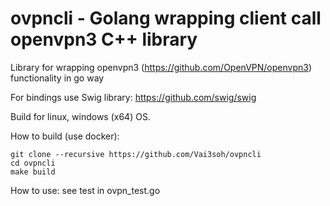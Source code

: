 # ovpncli - Golang wrapping client call openvpn3 C++ library

Library for wrapping openvpn3 (https://github.com/OpenVPN/openvpn3) functionality in go way

For bindings use Swig library: https://github.com/swig/swig

Build for linux, windows (x64) OS.

How to build (use docker):
```
git clone --recursive https://github.com/Vai3soh/ovpncli
cd ovpncli
make build 
```
How to use:
    see test in ovpn_test.go
